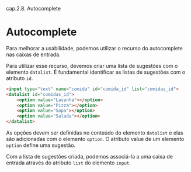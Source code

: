 cap.2.8. Autocomplete

# Autocomplete

Para melhorar a usabilidade, podemos utilizar o recurso do autocomplete nas caixas de entrada.

Para utilizar esse recurso, devemos criar uma lista de sugestões com o elemento `datalist`. É fundamental identificar as listas de sugestões com o atributo `id`.

```html
<input type="text" name="comida" id="comida_id" list="comidas_id">
<datalist id="comidas_id">
    <option value="Lasanha"></option>
    <option value="Pizza"></option>
    <option value="Sopa"></option>
    <option value="Salada"></option>
</datalist>
```

As opções devem ser definidas no conteúdo do elemento `datalist` e elas são adicionadas com o elemento `option`. O atributo value de um elemento `option` define uma sugestão.

Com a lista de sugestões criada, podemos associá-la a uma caixa de entrada através do atributo `list` do elemento `input`.